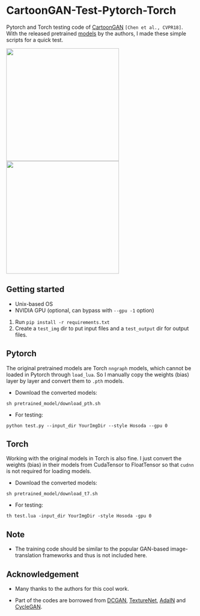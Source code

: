 # CartoonGAN-Test-Pytorch-Torch
Pytorch and Torch testing code of [CartoonGAN](http://openaccess.thecvf.com/content_cvpr_2018/CameraReady/2205.pdf) `[Chen et al., CVPR18]`. With the released pretrained [models](http://cg.cs.tsinghua.edu.cn/people/~Yongjin/Yongjin.htm) by the authors, I made these simple scripts for a quick test.

<p>
    <img src='test_output/demo_ori.gif' width=300 />
    <img src='test_output/demo.gif' width=300 />
</p>


## Getting started

- Unix-based OS
- NVIDIA GPU (optional, can bypass with `--gpu -1` option)


1. Run `pip install -r requirements.txt`
2. Create a `test_img` dir to put input files and a `test_output` dir for output files.

## Pytorch

The original pretrained models are Torch `nngraph` models, which cannot be loaded in Pytorch through `load_lua`. So I manually copy the weights (bias) layer by layer and convert them to `.pth` models. 

- Download the converted models:

```
sh pretrained_model/download_pth.sh
```

- For testing:

```
python test.py --input_dir YourImgDir --style Hosoda --gpu 0
```

## Torch

Working with the original models in Torch is also fine. I just convert the weights (bias) in their models from CudaTensor to FloatTensor so that `cudnn` is not required for loading models.

- Download the converted models:

```
sh pretrained_model/download_t7.sh
```

- For testing:

```
th test.lua -input_dir YourImgDir -style Hosoda -gpu 0
```

## Note

- The training code should be similar to the popular GAN-based image-translation frameworks and thus is not included here.

## Acknowledgement

- Many thanks to the authors for this cool work.

- Part of the codes are borrowed from [DCGAN](https://github.com/soumith/dcgan.torch), [TextureNet](https://github.com/DmitryUlyanov/texture_nets), [AdaIN](https://github.com/xunhuang1995/AdaIN-style) and [CycleGAN](https://github.com/junyanz/pytorch-CycleGAN-and-pix2pix).

